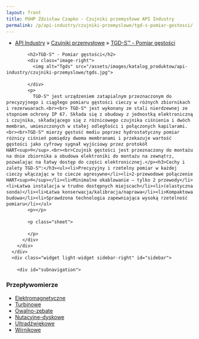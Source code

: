 ```yaml
---
layout: front
title: PUHP Zdzisław Czapko - Czujniki przemysłowe API Industry
permalink: /p/api-industry/czujniki-przemyslowe/tgd-s-pomiar-gestosci/
---
```


<div id="content">
  <div class="wrapper-with-color-background">
    <div class="content-area-blog blog-background-sidebar-right">
      <div class="mainarea-left" id="mainarea">
        <div class="blogpost-blog3">
          <div class="post-content">
            <ul class="meta">
<li>
<a href="/p/api-industry">API Industry</a>
»
<a href="/p/api-industry/czujniki-przemyslowe">Czujniki przemysłowe</a>
»
<a href="/p/api-industry/czujniki-przemyslowe/tgd-s-pomiar-gestosci">TGD-S™ - Pomiar gęstości</a>
</li>
</ul>

            <h2>TGD-S™ - Pomiar gęstości</h2>
            <div class="image-right">
              <img alt="Tgds" src="/assets/images/katalog_produktow/api-industry/czujniki-przemyslowe/tgds.jpg">

            </div>
            <p>
              TGD-S™ jest urządzeniem zatapialnym przeznaczonym do precyzyjnego i ciągłego pomiaru gęstości cieczy w różnych zbiornikach i rezerwuarach.<br><br> TGD-S™ jest wykonany ze stali nierdzewnej ze stopniem ochrony IP 67. Składa się z obudowy z jednostką elektroniczną i czujnika, składającego się z różnicowego czujnika ciśnienia i dwóch membran, umieszczonych w stałej odległości i połączonych kapilarami.<br><br>TGD-S™ mierzy gęstość mediu poprzez hydrostatyczny pomiar różnicy ciśnień pomiędzy dwoma membranami i przekazuje wartość gęstości jako cyfrowy sygnał wyjściowy przez protokół HART<sup>®</sup>.<br><br>Czujnik gęstości jest przeznaczony do montażu na dnie zbiornika a obudowa elektroniki do montażu na zewnątrz, pozwalając na łatwy dostęp do części elektronicznej.</p><h3>Cechy i zalety TGD-S™:</h3><ul><li>Precyzyjny i rzetelny pomiar w każdej cieczy włączając w to ciecze agresywne</li><li>2-przewodowe połączenie HART<sup>®</sup></li><li>Minimalne okablowanie – tylko 2 przewody</li><li>Łatwa instalacja w trudno dostępnych miejscach</li><li>(elastyczna sonda)</li><li>Łatwa konserwacja/kalibracja/naprawa</li><li>Kompaktowa budowa</li><li>Sprawdzona technologia zapewniająca wysoką rzetelność pomiaru</li></ul>
            <p></p>
            
            <p class="sheet">
              
            </p>
          </div>
        </div>
      </div>
      <div class="widget light-widget sidebar-right" id="sidebar">
        
        <div id="subnavigation">
<h3>Przepływomierze</h3>
<ul class="subcategories">
<li class="category"><a href="/p/przeplywomierze/elektromagnetyczne">Elektromagnetyczne</a></li>
<li class="category"><a href="/p/przeplywomierze/turbinowe">Turbinowe</a></li>
<li class="category"><a href="/p/przeplywomierze/owalno-zebate">Owalno-zębate</a></li>
<li class="category"><a href="/p/przeplywomierze/nutacyjne-dyskowe">Nutacyjne-dyskowe</a></li>
<li class="category"><a href="/p/przeplywomierze/ultradzwiekowe">Ultradźwiękowe</a></li>
<li class="category"><a href="/p/przeplywomierze/wirnikowe">Wirnikowe</a></li>
<!--
<li class="category"><a href="/p/przeplywomierze/wirowe">Wirowe</a></li>
<li class="category"><a href="/p/przeplywomierze/o-zmiennym-przekroju">O zmiennym przekroju</a></li>
<li class="category"><a href="/p/przeplywomierze/dla-hydrauliki-silowej">Dla hydrauliki siłowej</a></li>
<li class="category"><a href="/p/przeplywomierze/zwezkowe-i-roznicowo-cisnieniowe">Zwężkowe i różnicowo-ciśnieniowe</a></li>
-->
</ul>
<!--
<h3>Zawory regulacyjne</h3>
<ul class="subcategories">
<li class="category"><a href="/p/zawory-regulacyjne/male-zawory-regulacyjne">Małe zawory regulacyjne</a></li>
<li class="category"><a href="/p/zawory-regulacyjne/zawory-procesowe">Zawory procesowe</a></li>
<li class="category"><a href="/p/zawory-regulacyjne/zawory-w-wykonaniu-higienicznym">Zawory w wykonaniu higienicznym</a></li>
</ul>
<h3>API Industry</h3>
<ul class="subcategories">
<li class="category"><a href="/p/api-industry/czujniki-przemyslowe">Czujniki przemysłowe</a></li>
<div class="light-widget">
<ul class="products">
<li class="product"><a href="/p/api-industry/czujniki-przemyslowe/uts-ultradzwiekowy-sygnalizator-poziomu">UTS™ - Ultradźwiękowy sygnalizator poziomu</a></li>
<li class="product"><a href="/p/api-industry/czujniki-przemyslowe/tla-alarmowy-czujnik-poziomu">TLA™  - Alarmowy czujnik poziomu</a></li>
<li class="product"><a href="/p/api-industry/czujniki-przemyslowe/tgd-czujnik-poziomu-cieczy-temperatury-cisnienia-i-gestosci">TGD™ - Czujnik poziomu cieczy, temperatury, ciśnienia i gęstości</a></li>
<li class="product"><a href="/p/api-industry/czujniki-przemyslowe/tgd-l-pomiar-poziomu">TGD-L™ - Pomiar poziomu</a></li>
<li class="product"><a href="/p/api-industry/czujniki-przemyslowe/tgd-t-pomiar-temperatury">TGD-T™ - Pomiar temperatury</a></li>
<li class="product"><a href="/p/api-industry/czujniki-przemyslowe/tgd-s-pomiar-gestosci">TGD-S™ - Pomiar gęstości</a></li>
<li class="product"><a href="/p/api-industry/czujniki-przemyslowe/upt-uniwersalny-przetwornik-cisnienia">UPT™ - Uniwersalny przetwornik ciśnienia</a></li>
<li class="product"><a href="/p/api-industry/czujniki-przemyslowe/utt-uniwersalny-przetwornik-temperatury">UTT™ - Uniwersalny przetwornik temperatury</a></li>
<li class="product"><a href="/p/api-industry/czujniki-przemyslowe/pi-485-przetwornik-hart-sup-sup">PI-485™ - Przetwornik HART<sup>®</sup></a></li>
</ul>
</div>
</ul>
</div>
-->
      </div>
    </div>
  </div>
</div>